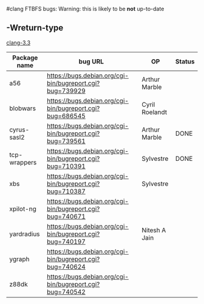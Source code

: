 #clang FTBFS bugs:
Warning: this is likely to be **not** up-to-date

## -Wreturn-type
[clang-3.3](http://clang.debian.net/status.php?version=3.3&key=FUNCTION_RETURNS_VALUE)

Package name | bug URL | OP | Status
--- | --- | --- | ---
a56 | https://bugs.debian.org/cgi-bin/bugreport.cgi?bug=739929 | Arthur Marble |
blobwars | https://bugs.debian.org/cgi-bin/bugreport.cgi?bug=686545 | Cyril Roelandt |
cyrus-sasl2 | https://bugs.debian.org/cgi-bin/bugreport.cgi?bug=739561 | Arthur Marble | DONE
tcp-wrappers|https://bugs.debian.org/cgi-bin/bugreport.cgi?bug=710391 | Sylvestre | DONE
xbs | https://bugs.debian.org/cgi-bin/bugreport.cgi?bug=710387 | Sylvestre
xpilot-ng | https://bugs.debian.org/cgi-bin/bugreport.cgi?bug=740671 |
yardradius | https://bugs.debian.org/cgi-bin/bugreport.cgi?bug=740197 | Nitesh A Jain
ygraph | https://bugs.debian.org/cgi-bin/bugreport.cgi?bug=740624 |
z88dk | https://bugs.debian.org/cgi-bin/bugreport.cgi?bug=740542 |
